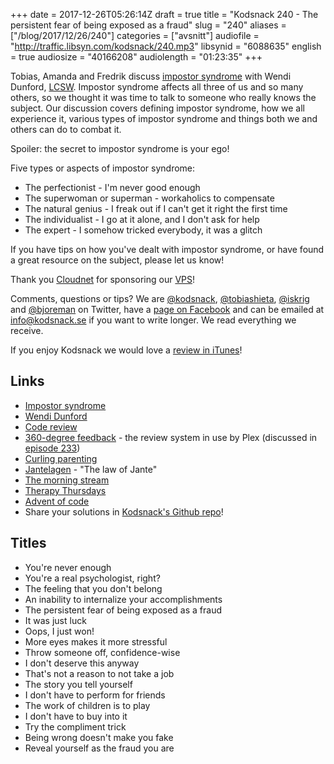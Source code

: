 +++
date = 2017-12-26T05:26:14Z
draft = true
title = "Kodsnack 240 - The persistent fear of being exposed as a fraud"
slug = "240"
aliases = ["/blog/2017/12/26/240"]
categories = ["avsnitt"]
audiofile = "http://traffic.libsyn.com/kodsnack/240.mp3"
libsynid = "6088635"
english = true
audiosize = "40166208"
audiolength = "01:23:35"
+++

Tobias, Amanda and Fredrik discuss [impostor syndrome](https://en.wikipedia.org/wiki/Impostor_syndrome) with Wendi Dunford, [LCSW](https://www.humanservicesedu.org/lcswvspsychologist.html#context/api/listings/prefilter). Impostor syndrome affects all three of us and so many others, so we thought it was time to talk to someone who really knows the subject. Our discussion covers defining impostor syndrome, how we all experience it, various types of impostor syndrome and things both we and others can do to combat it.

Spoiler: the secret to impostor syndrome is your ego!

Five types or aspects of impostor syndrome:

* The perfectionist - I'm never good enough
* The superwoman or superman - workaholics to compensate
* The natural genius - I freak out if I can't get it right the first time
* The individualist - I go at it alone, and I don't ask for help
* The expert - I somehow tricked everybody, it was a glitch

If you have tips on how you've dealt with impostor syndrome, or have found a great resource on the subject, please let us know!

Thank you [Cloudnet](http://www.cloudnet.se) for sponsoring our [VPS](http://en.wikipedia.org/wiki/Virtual_private_server)!

Comments, questions or tips? We are [@kodsnack](https://www.twitter.com/kodsnack), [@tobiashieta](https://www.twitter.com/tobiashieta), [@iskrig](https://www.twitter.com/iskrig) and [@bjoreman](https://www.twitter.com/bjoreman) on Twitter, have a [page on Facebook](https://www.facebook.com/kodsnack) and can be emailed at [info@kodsnack.se](mailto:info@kodsnack.se) if you want to write longer. We read everything we receive.

If you enjoy Kodsnack we would love a [review in iTunes](http://itunes.apple.com/se/podcast/kodsnack/id561631498?l=en)!

## Links ##
* [Impostor syndrome](https://en.wikipedia.org/wiki/Impostor_syndrome)
* [Wendi Dunford](https://twitter.com/therapythursdys)
* [Code review](https://en.wikipedia.org/wiki/Code_review)
* [360-degree feedback](https://en.wikipedia.org/wiki/360-degree_feedback) - the review system in use by Plex (discussed in [episode 233](http://kodsnack.se/233/))
* [Curling parenting](https://en.wikipedia.org/wiki/Helicopter_parent)
* [Jantelagen](https://en.wikipedia.org/wiki/Law_of_Jante) - "The law of Jante"
* [The morning stream](http://frogpants.com/tms)
* [Therapy Thursdays](https://therapythursdays.com/)
* [Advent of code](http://adventofcode.com/)
* Share your solutions in [Kodsnack's Github repo](https://github.com/kodsnack/advent_of_code_2017/)!

## Titles ##
* You're never enough
* You're a real psychologist, right?
* The feeling that you don't belong
* An inability to internalize your accomplishments
* The persistent fear of being exposed as a fraud
* It was just luck
* Oops, I just won!
* More eyes makes it more stressful
* Throw someone off, confidence-wise
* I don't deserve this anyway
* That's not a reason to not take a job
* The story you tell yourself
* I don't have to perform for friends
* The work of children is to play
* I don't have to buy into it
* Try the compliment trick
* Being wrong doesn't make you fake
* Reveal yourself as the fraud you are
